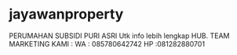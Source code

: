 # jayawanproperty
PERUMAHAN SUBSIDI PURI ASRI Utk info lebih lengkap HUB. TEAM MARKETING KAMI : WA : 085780642742 HP :081282880701
